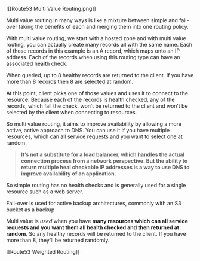 ![[Route53 Multi Value Routing.png]]

Multi value routing in many ways is like a mixture between simple and fail-over taking the benefits of each and merging them into one routing policy.

With multi value routing, we start with a hosted zone and with multi value routing, you can actually create many records all with the same name. Each of those records in this example is an A record, which maps onto an IP address. Each of the records when using this routing type can have an associated health check.

When queried, up to 8 healthy records are returned to the client. If you have more than 8 records then 8 are selected at random.

At this point, client picks one of those values and uses it to connect to the resource. Because each of the records is health checked, any of the records, which fail the check, won’t be returned to the client and won’t be selected by the client when connecting to resources.

So multi value routing, it aims to improve availability by allowing a more active, active approach to DNS. You can use it if you have multiple resources, which can all service requests and you want to select one at random.

> **It’s not a substitute for a load balancer, which handles the actual connection process from a network perspective. But the ability to return multiple heal checkable IP addresses is a way to use DNS to improve availability of an application.**

So simple routing has no health checks and is generally used for a single resource such as a web server.

Fail-over is used for active backup architectures, commonly with an S3 bucket as a backup

Multi value is *used* when you have **many resources which can all service requests and you want them all health checked and then returned at random**. So any healthy records will be returned to the client. If you have more than 8, they’ll be returned randomly.

[[Route53 Weighted Routing]]